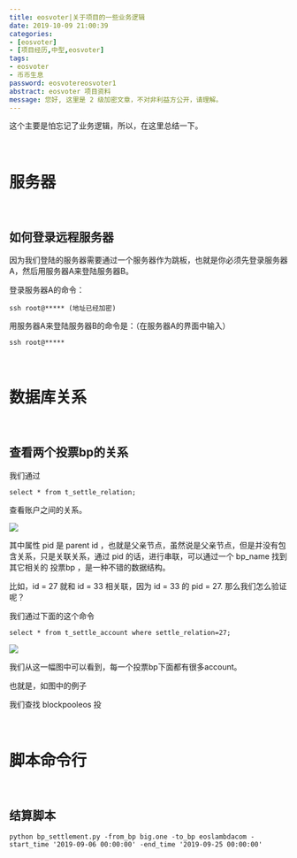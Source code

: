 ```yaml
---
title: eosvoter|关于项目的一些业务逻辑
date: 2019-10-09 21:00:39
categories:
- [eosvoter]
- [项目经历,中型,eosvoter]
tags:
- eosvoter
- 币币生息
password: eosvotereosvoter1
abstract: eosvoter 项目资料
message: 您好, 这里是 2 级加密文章，不对非利益方公开，请理解。
---
```

这个主要是怕忘记了业务逻辑，所以，在这里总结一下。

<!-- more -->

<br/>

# 服务器

<br/>

## 如何登录远程服务器

因为我们登陆的服务器需要通过一个服务器作为跳板，也就是你必须先登录服务器A，然后用服务器A来登陆服务器B。

登录服务器A的命令：

	ssh root@***** (地址已经加密)
	
用服务器A来登陆服务器B的命令是：（在服务器A的界面中输入）

	ssh root@*****

<br/>

# 数据库关系

<br/>

## 查看两个投票bp的关系

我们通过

	select * from t_settle_relation;
	
查看账户之间的关系。

![](/images/bbsx/4_0.png)

其中属性 pid 是 parent id ，也就是父亲节点，虽然说是父亲节点，但是并没有包含关系，只是关联关系，通过 pid 的话，进行串联，可以通过一个 bp_name 找到其它相关的 投票bp ，是一种不错的数据结构。

比如，id = 27 就和 id = 33 相关联，因为 id = 33 的 pid = 27.
那么我们怎么验证呢？

我们通过下面的这个命令

	select * from t_settle_account where settle_relation=27;

![](/images/bbsx/4_1.png)

我们从这一幅图中可以看到，每一个投票bp下面都有很多account。

也就是，如图中的例子

我们查找 blockpooleos 投 

<br/>

# 脚本命令行

<br/>

## 结算脚本


	python bp_settlement.py -from_bp big.one -to_bp eoslambdacom -start_time '2019-09-06 00:00:00' -end_time '2019-09-25 00:00:00'

